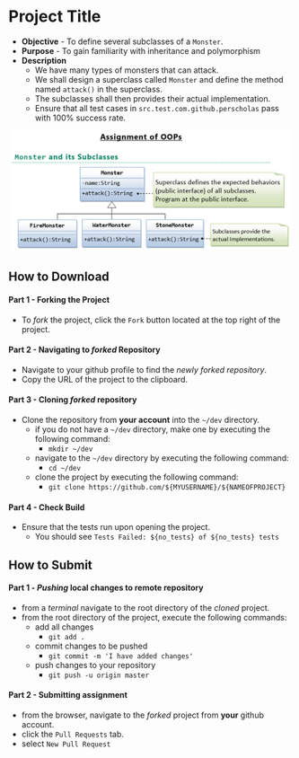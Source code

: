 # Project Title

* **Objective** - To define several subclasses of a `Monster`.
* **Purpose** - To gain familiarity with inheritance and polymorphism
* **Description**
    * We have many types of monsters that can attack.
    * We shall design a superclass called `Monster` and define the method named `attack()` in the superclass.
    * The subclasses shall then provides their actual implementation.
    * Ensure that all test cases in `src.test.com.github.perscholas` pass with 100% success rate.

<img src="./creating-a-monster.png">


## How to Download

#### Part 1 - Forking the Project
* To _fork_ the project, click the `Fork` button located at the top right of the project.


#### Part 2 - Navigating to _forked_ Repository
* Navigate to your github profile to find the _newly forked repository_.
* Copy the URL of the project to the clipboard.

#### Part 3 - Cloning _forked_ repository
* Clone the repository from **your account** into the `~/dev` directory.
  * if you do not have a `~/dev` directory, make one by executing the following command:
    * `mkdir ~/dev`
  * navigate to the `~/dev` directory by executing the following command:
    * `cd ~/dev`
  * clone the project by executing the following command:
    * `git clone https://github.com/${MYUSERNAME}/${NAMEOFPROJECT}`

#### Part 4 - Check Build
* Ensure that the tests run upon opening the project.
    * You should see `Tests Failed: ${no_tests} of ${no_tests} tests`







## How to Submit

#### Part 1 -  _Pushing_ local changes to remote repository
* from a _terminal_ navigate to the root directory of the _cloned_ project.
* from the root directory of the project, execute the following commands:
    * add all changes
      * `git add .`
    * commit changes to be pushed
      * `git commit -m 'I have added changes'`
    * push changes to your repository
      * `git push -u origin master`

#### Part 2 - Submitting assignment
* from the browser, navigate to the _forked_ project from **your** github account.
* click the `Pull Requests` tab.
* select `New Pull Request`
